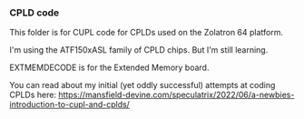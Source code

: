 ### CPLD code

This folder is for CUPL code for CPLDs used on the Zolatron 64 platform.

I'm using the ATF150xASL family of CPLD chips. But I'm still learning.

EXTMEMDECODE is for the Extended Memory board.

You can read about my initial (yet oddly successful) attempts at coding CPLDs here: https://mansfield-devine.com/speculatrix/2022/06/a-newbies-introduction-to-cupl-and-cplds/
